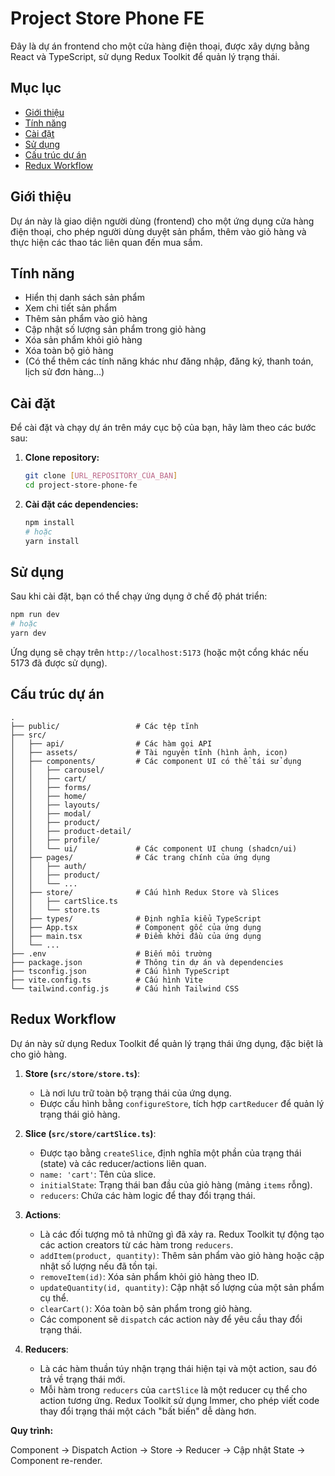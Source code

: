 # Project Store Phone FE

Đây là dự án frontend cho một cửa hàng điện thoại, được xây dựng bằng React và TypeScript, sử dụng Redux Toolkit để quản lý trạng thái.

## Mục lục

-   [Giới thiệu](#giới-thiệu)
-   [Tính năng](#tính-năng)
-   [Cài đặt](#cài-đặt)
-   [Sử dụng](#sử-dụng)
-   [Cấu trúc dự án](#cấu-trúc-dự-án)
-   [Redux Workflow](#redux-workflow)

## Giới thiệu

Dự án này là giao diện người dùng (frontend) cho một ứng dụng cửa hàng điện thoại, cho phép người dùng duyệt sản phẩm, thêm vào giỏ hàng và thực hiện các thao tác liên quan đến mua sắm.

## Tính năng

-   Hiển thị danh sách sản phẩm
-   Xem chi tiết sản phẩm
-   Thêm sản phẩm vào giỏ hàng
-   Cập nhật số lượng sản phẩm trong giỏ hàng
-   Xóa sản phẩm khỏi giỏ hàng
-   Xóa toàn bộ giỏ hàng
-   (Có thể thêm các tính năng khác như đăng nhập, đăng ký, thanh toán, lịch sử đơn hàng...)

## Cài đặt

Để cài đặt và chạy dự án trên máy cục bộ của bạn, hãy làm theo các bước sau:

1.  **Clone repository:**
    ```bash
    git clone [URL_REPOSITORY_CỦA_BẠN]
    cd project-store-phone-fe
    ```

2.  **Cài đặt các dependencies:**
    ```bash
    npm install
    # hoặc
    yarn install
    ```

## Sử dụng

Sau khi cài đặt, bạn có thể chạy ứng dụng ở chế độ phát triển:

```bash
npm run dev
# hoặc
yarn dev
```

Ứng dụng sẽ chạy trên `http://localhost:5173` (hoặc một cổng khác nếu 5173 đã được sử dụng).

## Cấu trúc dự án

```
.
├── public/                 # Các tệp tĩnh
├── src/
│   ├── api/                # Các hàm gọi API
│   ├── assets/             # Tài nguyên tĩnh (hình ảnh, icon)
│   ├── components/         # Các component UI có thể tái sử dụng
│   │   ├── carousel/
│   │   ├── cart/
│   │   ├── forms/
│   │   ├── home/
│   │   ├── layouts/
│   │   ├── modal/
│   │   ├── product/
│   │   ├── product-detail/
│   │   ├── profile/
│   │   └── ui/             # Các component UI chung (shadcn/ui)
│   ├── pages/              # Các trang chính của ứng dụng
│   │   ├── auth/
│   │   ├── product/
│   │   └── ...
│   ├── store/              # Cấu hình Redux Store và Slices
│   │   ├── cartSlice.ts
│   │   └── store.ts
│   ├── types/              # Định nghĩa kiểu TypeScript
│   ├── App.tsx             # Component gốc của ứng dụng
│   ├── main.tsx            # Điểm khởi đầu của ứng dụng
│   └── ...
├── .env                    # Biến môi trường
├── package.json            # Thông tin dự án và dependencies
├── tsconfig.json           # Cấu hình TypeScript
├── vite.config.ts          # Cấu hình Vite
└── tailwind.config.js      # Cấu hình Tailwind CSS
```

## Redux Workflow

Dự án này sử dụng Redux Toolkit để quản lý trạng thái ứng dụng, đặc biệt là cho giỏ hàng.

1.  **Store (`src/store/store.ts`)**:
    *   Là nơi lưu trữ toàn bộ trạng thái của ứng dụng.
    *   Được cấu hình bằng `configureStore`, tích hợp `cartReducer` để quản lý trạng thái giỏ hàng.

2.  **Slice (`src/store/cartSlice.ts`)**:
    *   Được tạo bằng `createSlice`, định nghĩa một phần của trạng thái (state) và các reducer/actions liên quan.
    *   `name: 'cart'`: Tên của slice.
    *   `initialState`: Trạng thái ban đầu của giỏ hàng (mảng `items` rỗng).
    *   `reducers`: Chứa các hàm logic để thay đổi trạng thái.

3.  **Actions**:
    *   Là các đối tượng mô tả những gì đã xảy ra. Redux Toolkit tự động tạo các action creators từ các hàm trong `reducers`.
    *   `addItem(product, quantity)`: Thêm sản phẩm vào giỏ hàng hoặc cập nhật số lượng nếu đã tồn tại.
    *   `removeItem(id)`: Xóa sản phẩm khỏi giỏ hàng theo ID.
    *   `updateQuantity(id, quantity)`: Cập nhật số lượng của một sản phẩm cụ thể.
    *   `clearCart()`: Xóa toàn bộ sản phẩm trong giỏ hàng.
    *   Các component sẽ `dispatch` các action này để yêu cầu thay đổi trạng thái.

4.  **Reducers**:
    *   Là các hàm thuần túy nhận trạng thái hiện tại và một action, sau đó trả về trạng thái mới.
    *   Mỗi hàm trong `reducers` của `cartSlice` là một reducer cụ thể cho action tương ứng. Redux Toolkit sử dụng Immer, cho phép viết code thay đổi trạng thái một cách "bất biến" dễ dàng hơn.

**Quy trình:**

Component -> Dispatch Action -> Store -> Reducer -> Cập nhật State -> Component re-render.
